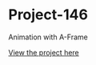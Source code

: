 # Project-146

Animation with A-Frame

[View the project here](https://paradoxflame.github.io/Project-146/)